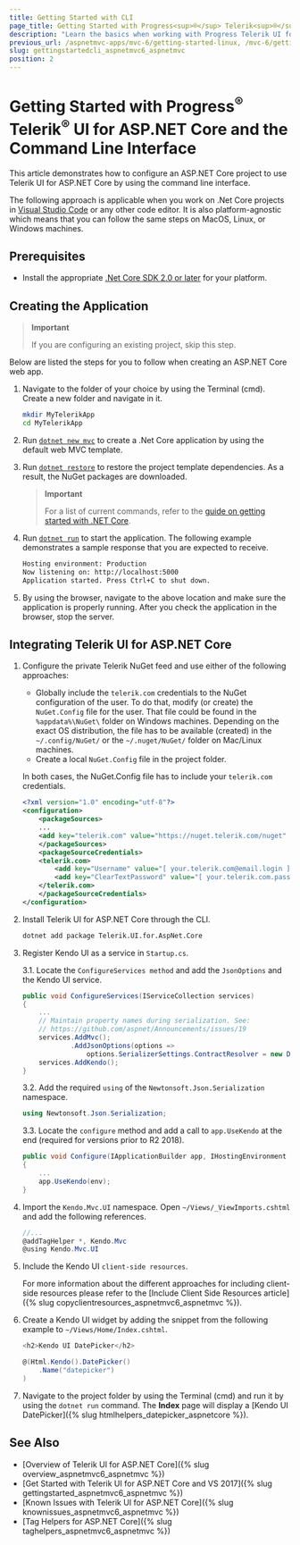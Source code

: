 ```yaml
---
title: Getting Started with CLI
page_title: Getting Started with Progress<sup>®</sup> Telerik<sup>®</sup> UI for ASP.NET Core and Command line interface | Telerik UI for ASP.NET Core
description: "Learn the basics when working with Progress Telerik UI for ASP.NET Core (aka MVC 6 or ASP.NET Core MVC) and the Command line interface."
previous_url: /aspnetmvc-apps/mvc-6/getting-started-linux, /mvc-6/getting-started-linux, /aspnet-core/getting-started/getting-started-linux, /aspnet-core/getting-started/getting-started-vscode
slug: gettingstartedcli_aspnetmvc6_aspnetmvc
position: 2
---
```


# Getting Started with Progress<sup>®</sup> Telerik<sup>®</sup> UI for ASP.NET Core and the Command Line Interface

This article demonstrates how to configure an ASP.NET Core project to use Telerik UI for ASP.NET Core by using the command line interface.

The following approach is applicable when you work on .Net Core projects in [Visual Studio Code](https://code.visualstudio.com/) or any other code editor. It is also platform-agnostic which means that you can follow the same steps on MacOS, Linux, or Windows machines.

## Prerequisites

* Install the appropriate [.Net Core SDK 2.0 or later](https://www.microsoft.com/net/download/all) for your platform.

## Creating the Application

> **Important**
>
> If you are configuring an existing project, skip this step.

Below are listed the steps for you to follow when creating an ASP.NET Core web app.

1. Navigate to the folder of your choice by using the Terminal (cmd). Create a new folder and navigate in it.

    ```sh
    mkdir MyTelerikApp
    cd MyTelerikApp
    ```

2. Run [`dotnet new mvc`](https://docs.microsoft.com/en-us/dotnet/core/tools/dotnet-new) to create a .Net Core application by using the default web MVC template.

3. Run [`dotnet restore`](https://docs.microsoft.com/en-us/dotnet/core/tools/dotnet-restore) to restore the project template dependencies. As a result, the NuGet packages are downloaded.

    > **Important**
    >
    > For a list of current commands, refer to the [guide on getting started with .NET Core](https://docs.asp.net/en/latest/getting-started.html).

4. Run [`dotnet run`](https://docs.microsoft.com/en-us/dotnet/core/tools/dotnet-run) to start the application. The following example demonstrates a sample response that you are expected to receive.

    ```sh
    Hosting environment: Production
    Now listening on: http://localhost:5000
    Application started. Press Ctrl+C to shut down.
    ```

5. By using the browser, navigate to the above location and make sure the application is properly running. After you check the application in the browser, stop the server.

## Integrating Telerik UI for ASP.NET Core

1. Configure the private Telerik NuGet feed and use either of the following approaches:

    * Globally include the `telerik.com` credentials to the NuGet configuration of the user. To do that, modify (or create) the `NuGet.Config` file for the user. That file could be found in the `%appdata%\NuGet\` folder on Windows machines. Depending on the exact OS distribution, the file has to be available (created) in the `~/.config/NuGet/` or the `~/.nuget/NuGet/` folder on Mac/Linux machines.
    * Create a local `NuGet.Config` file in the project folder.

    In both cases, the NuGet.Config file has to include your `telerik.com` credentials.

    ```xml
    <?xml version="1.0" encoding="utf-8"?>
    <configuration>
        <packageSources>
        ...
        <add key="telerik.com" value="https://nuget.telerik.com/nuget" />
        </packageSources>
        <packageSourceCredentials>
        <telerik.com>
            <add key="Username" value="[ your.telerik.com@email.login ]" />
            <add key="ClearTextPassword" value="[ your.telerik.com.password.in.clear.text ]" />
        </telerik.com>
        </packageSourceCredentials>
    </configuration>
    ```

2. Install Telerik UI for ASP.NET Core through the CLI.

    ```sh
    dotnet add package Telerik.UI.for.AspNet.Core
    ```

3. Register Kendo UI as a service in `Startup.cs`.

    3.1. Locate the `ConfigureServices method` and add the `JsonOptions` and the Kendo UI service.

    ```cs
    public void ConfigureServices(IServiceCollection services)
    {
        ...
        // Maintain property names during serialization. See:
        // https://github.com/aspnet/Announcements/issues/19
        services.AddMvc();
                .AddJsonOptions(options =>
                    options.SerializerSettings.ContractResolver = new DefaultContractResolver());
        services.AddKendo();
    }
    ```

    3.2. Add the required `using` of the `Newtonsoft.Json.Serialization` namespace.

    ```cs
    using Newtonsoft.Json.Serialization;
    ```

    3.3. Locate the `configure` method and add a call to `app.UseKendo` at the end (required for versions prior to R2 2018).

    ```cs
    public void Configure(IApplicationBuilder app, IHostingEnvironment env)
    {
        ...
        app.UseKendo(env);
    }
    ```

4. Import the `Kendo.Mvc.UI` namespace. Open `~/Views/_ViewImports.cshtml` and add the following references.

    ```cs
    //...
    @addTagHelper *, Kendo.Mvc
    @using Kendo.Mvc.UI
    ```

5. Include the Kendo UI `client-side resources`.

	For more information about the different approaches for including client-side resources please refer to the [Include Client Side Resources article]({% slug copyclientresources_aspnetmvc6_aspnetmvc %}).

6. Create a Kendo UI widget by adding the snippet from the following example to `~/Views/Home/Index.cshtml`.

    ```cs
    <h2>Kendo UI DatePicker</h2>

    @(Html.Kendo().DatePicker()
        .Name("datepicker")
    )
    ```

8. Navigate to the project folder by using the Terminal (cmd) and run it by using the `dotnet run` command. The **Index** page will display a [Kendo UI DatePicker]({% slug htmlhelpers_datepicker_aspnetcore %}).

## See Also

* [Overview of Telerik UI for ASP.NET Core]({% slug overview_aspnetmvc6_aspnetmvc %})
* [Get Started with Telerik UI for ASP.NET Core and VS 2017]({% slug gettingstarted_aspnetmvc6_aspnetmvc %})
* [Known Issues with Telerik UI for ASP.NET Core]({% slug knownissues_aspnetmvc6_aspnetmvc %})
* [Tag Helpers for ASP.NET Core]({% slug taghelpers_aspnetmvc6_aspnetmvc %})
